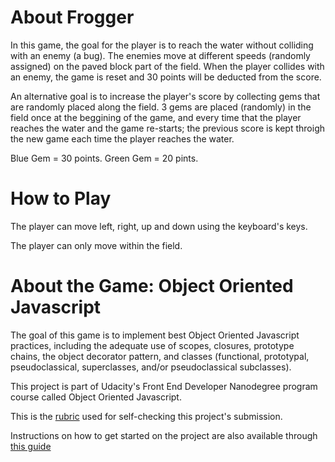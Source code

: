 # About Frogger

In this game, the goal for the player is to reach the water without colliding with an enemy (a bug). The enemies move at different speeds (randomly assigned) on the paved block part of the field. When the player collides with an enemy, the game is reset and 30 points will be deducted from the score. 

An alternative goal is to increase the player's score by collecting gems that are randomly placed along the field. 3 gems are placed (randomly) in the field once at the beggining of the game, and every time that the player reaches the water and the game re-starts; the previous score is kept throigh the new game each time the player reaches the water.

Blue Gem = 30 points.
Green Gem  = 20 pints.


# How to Play

The player can move left, right, up and down using the keyboard's keys.

The player can only move within the field.


# About the Game: Object Oriented Javascript

The goal of this game is to implement best Object Oriented Javascript practices, including the adequate use of scopes, closures, prototype chains, the object decorator pattern, and classes (functional, prototypal, pseudoclassical, superclasses, and/or pseudoclassical subclasses).

This project is part of Udacity's Front End Developer Nanodegree program course called Object Oriented Javascript.

This is the [rubric][1] used for self-checking this project's submission.

Instructions on how to get started on the project are also available through [this guide][2]

[1]: https://review.udacity.com/#!/projects/2696458597/rubric
[2]: https://docs.google.com/document/d/1v01aScPjSWCCWQLIpFqvg3-vXLH2e8_SZQKC8jNO0Dc/pub?embedded=true

